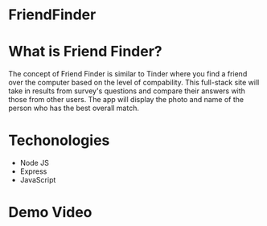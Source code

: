 # FriendFinder

# What is Friend Finder? 

The concept of Friend Finder is similar to Tinder where you find a friend over the computer based on the level of compability. This full-stack site will take in results from survey's questions and compare their answers with those from other users. The app will display the photo and name of the person who has the best overall match.

# Techonologies

* Node JS
* Express 
* JavaScript

# Demo Video


